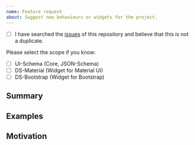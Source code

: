 ```yaml
---
name: Feature request
about: Suggest new behaviours or widgets for the project.
---
```


<!-- Add a general summary in the title above  -->
<!-- Selected checkbox is [X] -->

- [ ] I have searched the [issues](https://github.com/mui-org/material-ui/issues) of this repository and believe that this is not a duplicate.

Please select the scope if you know:

- [ ] UI-Schema (Core, JSON-Schema)
- [ ] DS-Material (Widget for Material UI)
- [ ] DS-Bootstrap (Widget for Bootstrap)

## Summary

<!-- Describe how it should work. -->

## Examples

<!--
  Provide a link to as many as possible:
  
  - the JSON-Schema specification
  - the Material design specification
  - the bootstrap documentation
  - other implementations
  
  or wireframes, screenshots, schema-examples of the needed behavior.
-->

## Motivation

<!--
  What are you trying to accomplish? How has the lack of this feature affected you?
  Providing context helps us come up with a solution that is most useful in the real world.
-->
